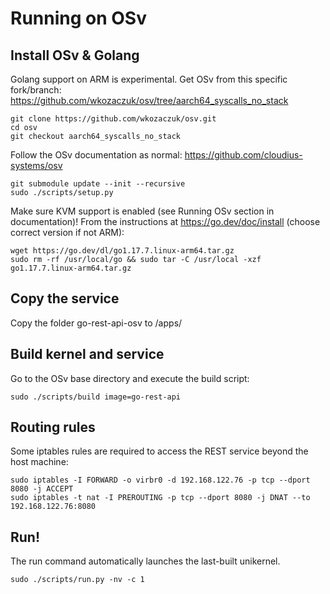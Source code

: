 # Running on OSv

## Install OSv & Golang

Golang support on ARM is experimental. Get OSv from this specific fork/branch: https://github.com/wkozaczuk/osv/tree/aarch64_syscalls_no_stack

    git clone https://github.com/wkozaczuk/osv.git
    cd osv
    git checkout aarch64_syscalls_no_stack
    
Follow the OSv documentation as normal: https://github.com/cloudius-systems/osv

    git submodule update --init --recursive
    sudo ./scripts/setup.py
    
Make sure KVM support is enabled (see Running OSv section in documentation)!
From the instructions at https://go.dev/doc/install (choose correct version if not ARM): 

    wget https://go.dev/dl/go1.17.7.linux-arm64.tar.gz
    sudo rm -rf /usr/local/go && sudo tar -C /usr/local -xzf go1.17.7.linux-arm64.tar.gz

## Copy the service

Copy the folder go-rest-api-osv to <osv dir>/apps/

## Build kernel and service

Go to the OSv base directory and execute the build script:

    sudo ./scripts/build image=go-rest-api

## Routing rules

Some iptables rules are required to access the REST service beyond the host machine:

    sudo iptables -I FORWARD -o virbr0 -d 192.168.122.76 -p tcp --dport 8080 -j ACCEPT
    sudo iptables -t nat -I PREROUTING -p tcp --dport 8080 -j DNAT --to 192.168.122.76:8080

## Run!

The run command automatically launches the last-built unikernel.

    sudo ./scripts/run.py -nv -c 1
